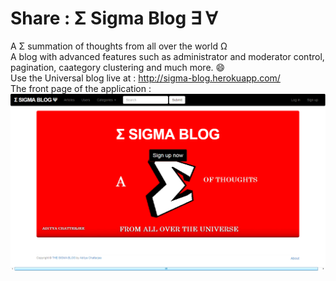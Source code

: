 # Share : Σ Sigma Blog ∃ ∀ <br>
A Σ summation of thoughts from all over the world Ω <br>
A blog with advanced features such as administrator and moderator control, pagination, caategory clustering and much more. :smile:<br>
Use the Universal blog live at :  http://sigma-blog.herokuapp.com/ <br>
The front page of the application :<br>
![alt text](Preview/preview.png " Sigma Blog")<br>
